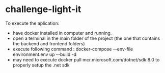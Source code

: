 # challenge-light-it

To execute the aplication:
  - have docker installed in computer and running.
  - open a terminal in the main folder of the project (the one that contains the backend and frontend folders)
  - execute following command : docker-compose --env-file environment.env up --build -d
  - may need to execute docker pull mcr.microsoft.com/dotnet/sdk:8.0 to properly setup the .net sdk
